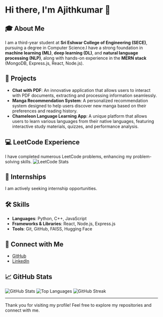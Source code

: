 # Hi there, I'm Ajithkumar 👋

## 🎓 About Me
I am a third-year student at **Sri Eshwar College of Engineering (SECE)**, pursuing a degree in Computer Science.I have a strong foundation in **machine learning (ML)**, **deep learning (DL)**, and **natural language processing (NLP)**, along with hands-on experience in the **MERN stack** (MongoDB, Express.js, React, Node.js).

## 🌱 Projects
- **Chat with PDF**: An innovative application that allows users to interact with PDF documents, extracting and processing information seamlessly.
- **Manga Recommendation System**: A personalized recommendation system designed to help users discover new manga based on their preferences and reading history.
- **Chameleon Language Learning App**: A unique platform that allows users to learn various languages from their native languages, featuring interactive study materials, quizzes, and performance analysis.

## 💻 LeetCode Experience
I have completed numerous LeetCode problems, enhancing my problem-solving skills.
![LeetCode Stats](https://leetcard.jacoblin.cool/AjithKumar02)

## 💼 Internships
I am actively seeking internship opportunities.

## 🛠️ Skills
- **Languages**: Python, C++, JavaScript
- **Frameworks & Libraries**: React, Node.js, Express.js
- **Tools**: Git, GitHub, FAISS, Hugging Face

## 🔗 Connect with Me
- [GitHub](https://github.com/ajithkumarajii)
- [LinkedIn](https://www.linkedin.com/in/your-linkedin-profile)

## 📈 GitHub Stats
![GitHub Stats](https://github-readme-stats.vercel.app/api?username=ajithkumarajii&show_icons=true&theme=radical)
![Top Languages](https://github-readme-stats.vercel.app/api/top-langs/?username=ajithkumarajii&layout=compact)
![GitHub Streak](https://github-readme-streak-stats.herokuapp.com/?user=ajithkumarajii)

---

Thank you for visiting my profile! Feel free to explore my repositories and connect with me.
